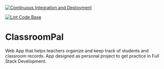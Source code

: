 [![Continuous Integration and Deployment](https://github.com/rav-singh/ClassroomPal/actions/workflows/ci-cd.yaml/badge.svg)](https://github.com/rav-singh/ClassroomPal/actions/workflows/ci-cd.yaml)

[![Lint Code Base](https://github.com/rav-singh/ClassroomPal/actions/workflows/linter.yaml/badge.svg)](https://github.com/rav-singh/ClassroomPal/actions/workflows/linter.yaml)

# ClassroomPal
Web App that helps teachers organize and keep track of students and classroom records. App designed as personal project to get practice in Full Stack Development.
